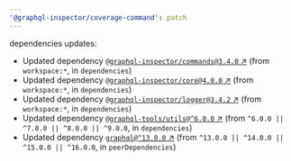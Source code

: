 ```yaml
---
'@graphql-inspector/coverage-command': patch
---
```

dependencies updates:
  - Updated dependency [`@graphql-inspector/commands@3.4.0`
    ↗︎](https://www.npmjs.com/package/@graphql-inspector/commands/v/3.4.0) (from `workspace:*`, in
    `dependencies`)
  - Updated dependency [`@graphql-inspector/core@4.0.0`
    ↗︎](https://www.npmjs.com/package/@graphql-inspector/core/v/4.0.0) (from `workspace:*`, in
    `dependencies`)
  - Updated dependency [`@graphql-inspector/logger@3.4.2`
    ↗︎](https://www.npmjs.com/package/@graphql-inspector/logger/v/3.4.2) (from `workspace:*`, in
    `dependencies`)
  - Updated dependency [`@graphql-tools/utils@^6.0.0`
    ↗︎](https://www.npmjs.com/package/@graphql-tools/utils/v/6.0.0) (from `^6.0.0 || ^7.0.0 ||
    ^8.0.0 || ^9.0.0`, in `dependencies`)
  - Updated dependency [`graphql@^13.0.0` ↗︎](https://www.npmjs.com/package/graphql/v/13.0.0) (from
    `^13.0.0 || ^14.0.0 || ^15.0.0 || ^16.0.0`, in `peerDependencies`)
